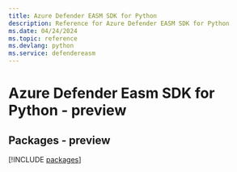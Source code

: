 ```yaml
---
title: Azure Defender EASM SDK for Python
description: Reference for Azure Defender EASM SDK for Python
ms.date: 04/24/2024
ms.topic: reference
ms.devlang: python
ms.service: defendereasm
---
```

# Azure Defender Easm SDK for Python - preview
## Packages - preview
[!INCLUDE [packages](defender-easm-index.md)]